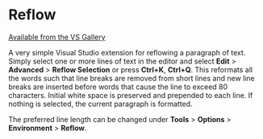 # Reflow

[Available from the VS Gallery](https://visualstudiogallery.msdn.microsoft.com/00b12458-e1e6-41e6-9cbe-1ac7ba4edb40)

A very simple Visual Studio extension for reflowing a paragraph of text. Simply
select one or more lines of text in the editor and select **Edit** >
**Advanced** > **Reflow Selection** or press **Ctrl+K**, **Ctrl+Q**. This
reformats all the words such that line breaks are removed from short lines and
new line breaks are inserted before words that cause the line to exceed 80
characters. Initial white space is preserved and prepended to each line. If
nothing is selected, the current paragraph is formatted.

The preferred line length can be changed under **Tools** > **Options** >
**Environment** > **Reflow**.
